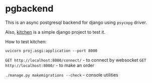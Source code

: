 pgbackend
========

This is an async postgresql backend for django using `psycopg` driver.

Also, [kitchen](https://github.com/Bi-Coloured-Python-Rock-Snake/pgbackend/tree/main/kitchen)
is a simple django project to test it.

How to test kitchen:

```
uvicorn proj.asgi:application --port 8000
```

`GET http://localhost:8000/connect/` - to connect by websocket
`GET http://localhost:8000/` - to make an order

`./manage.py makemigrations --check` - console utilities